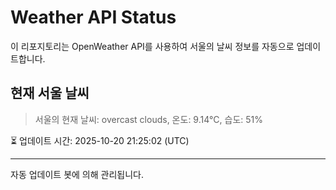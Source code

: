 
# Weather API Status

이 리포지토리는 OpenWeather API를 사용하여 서울의 날씨 정보를 자동으로 업데이트합니다.

## 현재 서울 날씨
> 서울의 현재 날씨: overcast clouds, 온도: 9.14°C, 습도: 51%

⏳ 업데이트 시간: 2025-10-20 21:25:02 (UTC)

---
자동 업데이트 봇에 의해 관리됩니다.
